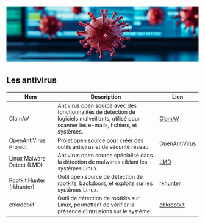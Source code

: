 # ![Antivirus](./Img/antivirus.png)
## Les antivirus


| Nom         | Description                                                                 | Lien                                         |
|-------------|-----------------------------------------------------------------------------|----------------------------------------------|
| ClamAV      | Antivirus open source avec des fonctionnalités de détection de logiciels malveillants, utilisé pour scanner les e-mails, fichiers, et systèmes. | [ClamAV](https://www.clamav.net/)            |
| OpenAntiVirus Project | Projet open source pour créer des outils antivirus et de sécurité réseau. | [OpenAntiVirus](http://www.openantivirus.org/)|
| Linux Malware Detect (LMD) | Antivirus open source spécialisé dans la détection de malwares ciblant les systèmes Linux. | [LMD](https://www.rfxn.com/projects/linux-malware-detect/) |
| Rootkit Hunter (rkhunter) | Outil open source de détection de rootkits, backdoors, et exploits sur les systèmes Linux. | [rkhunter](http://rkhunter.sourceforge.net/)  |
| chkrootkit  | Outil de détection de rootkits sur Linux, permettant de vérifier la présence d'intrusions sur le système. | [chkrootkit](http://www.chkrootkit.org/)      |
